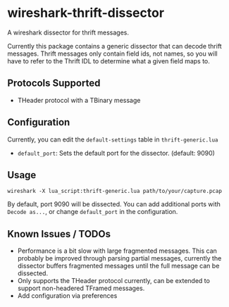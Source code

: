 # wireshark-thrift-dissector

A wireshark dissector for thrift messages.

Currently this package contains a generic dissector that can decode thrift messages. Thrift messages only contain field
ids, not names, so you will have to refer to the Thrift IDL to determine what a given field maps to.

## Protocols Supported

* THeader protocol with a TBinary message

## Configuration
Currently, you can edit the `default-settings` table in `thrift-generic.lua`

* `default_port`: Sets the default port for the dissector. (default: 9090)

## Usage

`wireshark -X lua_script:thrift-generic.lua path/to/your/capture.pcap`

By default, port 9090 will be dissected. You can add additional ports with `Decode as...`, or change `default_port` in
the configuration.

## Known Issues / TODOs
* Performance is a bit slow with large fragmented messages. This can probably be improved through parsing partial
messages, currently the dissector buffers fragmented messages until the full message can be dissected.
* Only supports the THeader protocol currently, can be extended to support non-headered TFramed messages.
* Add configuration via preferences
